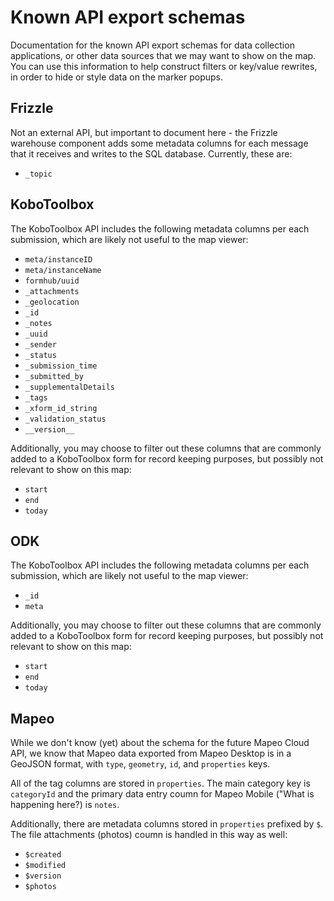 # Known API export schemas

Documentation for the known API export schemas for data collection applications, or other data sources that we may want to show on the map. You can use this information to help construct filters or key/value rewrites, in order to hide or style data on the marker popups.

## Frizzle

Not an external API, but important to document here - the Frizzle warehouse component adds some metadata columns for each message that it receives and writes to the SQL database. Currently, these are:

* `_topic`

## KoboToolbox

The KoboToolbox API includes the following metadata columns per each submission, which are likely not useful to the map viewer:

* `meta/instanceID`
* `meta/instanceName`
* `formhub/uuid`
* `_attachments`
* `_geolocation`
* `_id`
* `_notes`
* `_uuid`
* `_sender`
* `_status`
* `_submission_time`
* `_submitted_by`
* `_supplementalDetails`
* `_tags`
* `_xform_id_string`
* `_validation_status`
* `__version__`

Additionally, you may choose to filter out these columns that are commonly added to a KoboToolbox form for record keeping purposes, but possibly not relevant to show on this map:

* `start`
* `end`
* `today`

## ODK

The KoboToolbox API includes the following metadata columns per each submission, which are likely not useful to the map viewer:

* `_id`
* `meta`

Additionally, you may choose to filter out these columns that are commonly added to a KoboToolbox form for record keeping purposes, but possibly not relevant to show on this map:

* `start`
* `end`
* `today`

## Mapeo

While we don't know (yet) about the schema for the future Mapeo Cloud API, we know that Mapeo data exported from Mapeo Desktop is in a GeoJSON format, with `type`, `geometry`, `id`, and `properties` keys.

All of the tag columns are stored in `properties`. The main category key is `categoryId` and the primary data entry coumn for Mapeo Mobile ("What is happening here?) is `notes`.

Additionally, there are metadata columns stored in `properties` prefixed by `$`. The file attachments (photos) coumn is handled in this way as well:

* `$created`
* `$modified`
* `$version`
* `$photos`